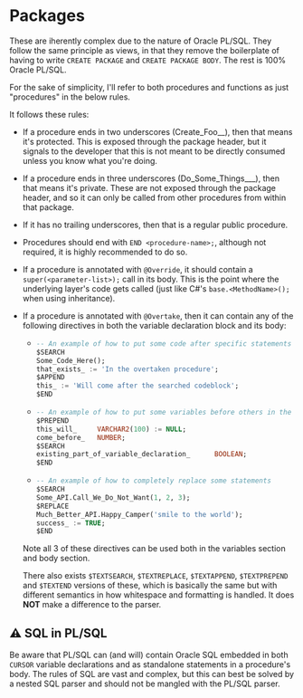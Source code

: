 # Packages

These are iherently complex due to the nature of Oracle PL/SQL. They follow the same principle as views, in that they remove the boilerplate of having to write `CREATE PACKAGE` and `CREATE PACKAGE BODY`. The rest is 100% Oracle PL/SQL.

For the sake of simplicity, I'll refer to both procedures and functions as just "procedures" in the below rules.

It follows these rules:
- If a procedure ends in two underscores (Create_Foo__), then that means it's protected. This is exposed through the package header, but it signals to the developer that this is not meant to be directly consumed unless you know what you're doing.
- If a procedure ends in three underscores (Do_Some_Things___), then that means it's private. These are not exposed through the package header, and so it can only be called from other procedures from within that package.
- If it has no trailing underscores, then that is a regular public procedure.
- Procedures should end with `END <procedure-name>;`, although not required, it is highly recommended to do so.
- If a procedure is annotated with `@Override`, it should contain a `super(<parameter-list>);` call in its body. This is the point where the underlying layer's code gets called (just like C#'s `base.<MethodName>();` when using inheritance).
- If a procedure is annotated with `@Overtake`, then it can contain any of the following directives in both the variable declaration block and its body:
  - ```sql
    -- An example of how to put some code after specific statements in the procedure's body
    $SEARCH
    Some_Code_Here();
    that_exists_ := 'In the overtaken procedure';
    $APPEND
    this_ := 'Will come after the searched codeblock';
    $END
    ```
  - ```sql
    -- An example of how to put some variables before others in the variable declaration block
    $PREPEND
    this_will_     VARCHAR2(100) := NULL;
    come_before_   NUMBER;
    $SEARCH
    existing_part_of_variable_declaration_      BOOLEAN;
    $END
    ```
  - ```sql
    -- An example of how to completely replace some statements
    $SEARCH
    Some_API.Call_We_Do_Not_Want(1, 2, 3);
    $REPLACE
    Much_Better_API.Happy_Camper('smile to the world');
    success_ := TRUE;
    $END
    ```
  Note all 3 of these directives can be used both in the variables section and body section.

  There also exists `$TEXTSEARCH`, `$TEXTREPLACE`, `$TEXTAPPEND`, `$TEXTPREPEND` and `$TEXTEND` versions of these, which is basically the same but with different semantics in how whitespace and formatting is handled. It does **NOT** make a difference to the parser.

## ⚠️ SQL in PL/SQL

Be aware that PL/SQL can (and will) contain Oracle SQL embedded in both `CURSOR` variable declarations and as standalone statements in a procedure's body. The rules of SQL are vast and complex, but this can best be solved by a nested SQL parser and should not be mangled with the PL/SQL parser.